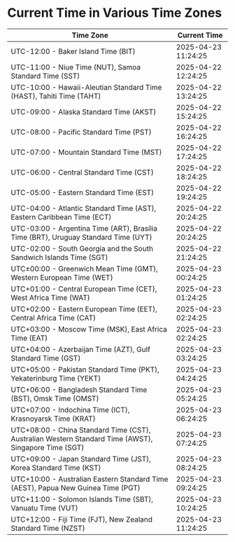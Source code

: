 # Current Time in Various Time Zones

| Time Zone | Current Time |
|-----------|--------------|
| UTC-12:00 - Baker Island Time (BIT) | 2025-04-23 11:24:25 |
| UTC-11:00 - Niue Time (NUT), Samoa Standard Time (SST) | 2025-04-22 12:24:25 |
| UTC-10:00 - Hawaii-Aleutian Standard Time (HAST), Tahiti Time (TAHT) | 2025-04-22 13:24:25 |
| UTC-09:00 - Alaska Standard Time (AKST) | 2025-04-22 15:24:25 |
| UTC-08:00 - Pacific Standard Time (PST) | 2025-04-22 16:24:25 |
| UTC-07:00 - Mountain Standard Time (MST) | 2025-04-22 17:24:25 |
| UTC-06:00 - Central Standard Time (CST) | 2025-04-22 18:24:25 |
| UTC-05:00 - Eastern Standard Time (EST) | 2025-04-22 19:24:25 |
| UTC-04:00 - Atlantic Standard Time (AST), Eastern Caribbean Time (ECT) | 2025-04-22 20:24:25 |
| UTC-03:00 - Argentina Time (ART), Brasília Time (BRT), Uruguay Standard Time (UYT) | 2025-04-22 20:24:25 |
| UTC-02:00 - South Georgia and the South Sandwich Islands Time (SGT) | 2025-04-22 21:24:25 |
| UTC±00:00 - Greenwich Mean Time (GMT), Western European Time (WET) | 2025-04-23 00:24:25 |
| UTC+01:00 - Central European Time (CET), West Africa Time (WAT) | 2025-04-23 01:24:25 |
| UTC+02:00 - Eastern European Time (EET), Central Africa Time (CAT) | 2025-04-23 02:24:25 |
| UTC+03:00 - Moscow Time (MSK), East Africa Time (EAT) | 2025-04-23 02:24:25 |
| UTC+04:00 - Azerbaijan Time (AZT), Gulf Standard Time (GST) | 2025-04-23 03:24:25 |
| UTC+05:00 - Pakistan Standard Time (PKT), Yekaterinburg Time (YEKT) | 2025-04-23 04:24:25 |
| UTC+06:00 - Bangladesh Standard Time (BST), Omsk Time (OMST) | 2025-04-23 05:24:25 |
| UTC+07:00 - Indochina Time (ICT), Krasnoyarsk Time (KRAT) | 2025-04-23 06:24:25 |
| UTC+08:00 - China Standard Time (CST), Australian Western Standard Time (AWST), Singapore Time (SGT) | 2025-04-23 07:24:25 |
| UTC+09:00 - Japan Standard Time (JST), Korea Standard Time (KST) | 2025-04-23 08:24:25 |
| UTC+10:00 - Australian Eastern Standard Time (AEST), Papua New Guinea Time (PGT) | 2025-04-23 09:24:25 |
| UTC+11:00 - Solomon Islands Time (SBT), Vanuatu Time (VUT) | 2025-04-23 10:24:25 |
| UTC+12:00 - Fiji Time (FJT), New Zealand Standard Time (NZST) | 2025-04-23 11:24:25 |
